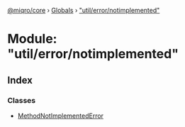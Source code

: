 [@miqro/core](../README.md) › [Globals](../globals.md) › ["util/error/notimplemented"](_util_error_notimplemented_.md)

# Module: "util/error/notimplemented"

## Index

### Classes

* [MethodNotImplementedError](../classes/_util_error_notimplemented_.methodnotimplementederror.md)
